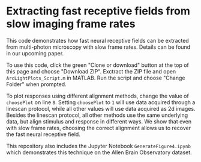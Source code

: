 # Extracting fast receptive fields from slow imaging frame rates

This code demonstrates how fast neural receptive fields can be extracted from multi-photon microscopy with slow frame rates. Details can be found in our upcoming paper.

To use this code, click the green "Clone or download" button at the top of this page and choose "Download ZIP". Exctract the ZIP file and open ```ArcLightPlots_Script.m``` in MATLAB. Run the script and choose "Change Folder" when prompted.

To plot responses using different alignment methods, change the value of ```choosePlot``` on line ```8```. Setting ```choosePlot``` to ```1``` will use data acquired through a linescan protocol, while all other values will use data acquired as 2d images. Besides the linescan protocol, all other methods use the same underlying data, but align stimulus and response in different ways. We show that even with slow frame rates, choosing the correct alignment allows us to recover the fast neural receptive field.

This repository also includes the Jupyter Notebook ```GenerateFigure4.ipynb``` which demonstrates this technique on the Allen Brain Observatory dataset.
